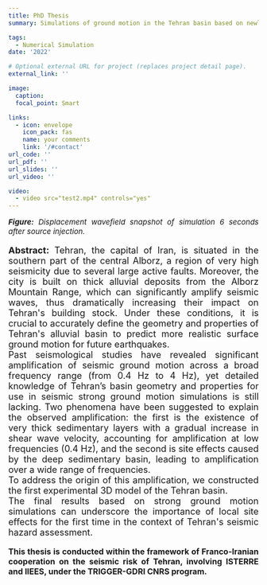 ```yaml
---
title: PhD Thesis
summary: Simulations of ground motion in the Tehran basin based on newly developed 3D velocity model

tags:
  - Numerical Simulation
date: '2022'

# Optional external URL for project (replaces project detail page).
external_link: ''

image:
  caption: 
  focal_point: Smart

links:
  - icon: envelope
    icon_pack: fas
    name: your comments
    link: '/#contact'
url_code: ''
url_pdf: ''
url_slides: ''
url_video: ''

video: 
  - video src="test2.mp4" controls="yes"
---
```

<p style="text-align: justify; font-size: 15px" class="has-poppins-font-family">
<strong><em>Figure:</em></strong> <em> Displacement wavefield snapshot of simulation 6 seconds after source injection.</em><br />
</p>
<p style="text-align: justify; font-size: 18px" class="has-poppins-font-family">
<strong>Abstract:</strong> Tehran, the capital of Iran, is situated in the southern part of the central Alborz, a region of very high seismicity due to several large active faults. Moreover, the city is built on thick alluvial deposits from the Alborz Mountain Range, which can significantly amplify seismic waves, thus dramatically increasing their impact on Tehran's building stock. Under these conditions, it is crucial to accurately define the geometry and properties of Tehran's alluvial basin to predict more realistic surface ground motion for future earthquakes.<br />
Past seismological studies have revealed significant amplification of seismic ground motion across a broad frequency range (from 0.4 Hz to 4 Hz), yet detailed knowledge of Tehran’s basin geometry and properties for use in seismic strong ground motion simulations is still lacking. Two phenomena have been suggested to explain the observed amplification: the first is the existence of very thick sedimentary layers with a gradual increase in shear wave velocity, accounting for amplification at low frequencies (0.4 Hz), and the second is site effects caused by the deep sedimentary basin, leading to amplification over a wide range of frequencies.<br />
To address the origin of this amplification, we constructed the first experimental 3D model of the Tehran basin.<br />
The final results based on strong ground motion simulations can underscore the importance of local site effects for the first time in the context of Tehran's seismic hazard assessment.<br />
</p>
<p style="text-align: justify; font-size: 16px" class="has-poppins-font-family">
<strong>This thesis is conducted within the framework of Franco-Iranian cooperation on the seismic risk of Tehran, involving ISTERRE and IIEES, under the TRIGGER-GDRI CNRS program.</strong><br />
</p>
